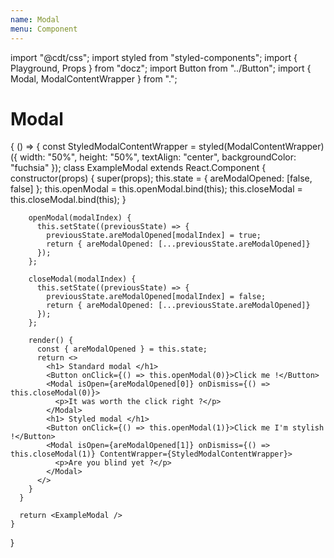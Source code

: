 ```yaml
---
name: Modal
menu: Component
---
```


import "@cdt/css";
import styled from "styled-components";
import { Playground, Props } from "docz";
import Button from "../Button";
import { Modal, ModalContentWrapper } from ".";

# Modal

<Playground>
  {
    () => {
      const StyledModalContentWrapper = styled(ModalContentWrapper)({
        width: "50%",
        height: "50%",
        textAlign: "center",
        backgroundColor: "fuchsia"
      });
      class ExampleModal extends React.Component {
        constructor(props) {
          super(props);
          this.state = { areModalOpened: [false, false] };
          this.openModal = this.openModal.bind(this);
          this.closeModal = this.closeModal.bind(this);
        }

        openModal(modalIndex) {
          this.setState((previousState) => {
            previousState.areModalOpened[modalIndex] = true;
            return { areModalOpened: [...previousState.areModalOpened]}
          });
        };

        closeModal(modalIndex) {
          this.setState((previousState) => {
            previousState.areModalOpened[modalIndex] = false;
            return { areModalOpened: [...previousState.areModalOpened]}
          });
        };

        render() {
          const { areModalOpened } = this.state;
          return <>
            <h1> Standard modal </h1>
            <Button onClick={() => this.openModal(0)}>Click me !</Button>
            <Modal isOpen={areModalOpened[0]} onDismiss={() => this.closeModal(0)}>
              <p>It was worth the click right ?</p>
            </Modal>
            <h1> Styled modal </h1>
            <Button onClick={() => this.openModal(1)}>Click me I'm stylish !</Button>
            <Modal isOpen={areModalOpened[1]} onDismiss={() => this.closeModal(1)} ContentWrapper={StyledModalContentWrapper}>
              <p>Are you blind yet ?</p>
            </Modal>
          </>
        }
      }

      return <ExampleModal />
    }
  }
</Playground>

<Props of={Modal} />
